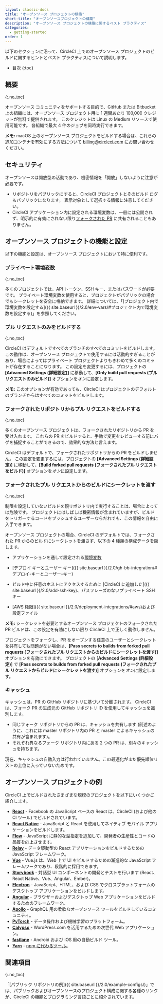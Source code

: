 ```yaml
---
layout: classic-docs
title: "オープンソース プロジェクトの構築"
short-title: "オープンソースプロジェクトの構築"
description: "オープンソース プロジェクトの構築に関するベスト プラクティス"
categories:
  - getting-started
order: 1
---
```


以下のセクションに沿って、CircleCI 上でのオープンソース プロジェクトのビルドに関するヒントとベスト プラクティスについて説明します。

- 目次
{:toc}

## 概要
{:.no_toc}

オープンソース コミュニティをサポートする目的で、GitHub または Bitbucket 上の組織には、オープンソース プロジェクト用に 1 週間あたり 100,000 クレジットが無料で提供されます。 このクレジットは Linux の Medium リソースで使用可能です。 各組織で最大 4 件のジョブを同時実行できます。

**メモ:** macOS 上のオープンソース プロジェクトをビルドする場合は、これらの追加コンテナを有効にする方法について billing@circleci.com にお問い合わせください。

## セキュリティ

オープンソースは開放型の活動であり、機密情報を「開放」しないように注意が必要です。

- リポジトリをパブリックにすると、CircleCI プロジェクトとそのビルド ログもパブリックになります。 表示対象として選択する情報に注意してください。
- CircleCI アプリケーション内に設定される環境変数は、一般には公開されず、明示的に有効にされない限り[フォークされた PR](#フォークされたプル-リクエストからのビルドにシークレットを渡す) に共有されることもありません。

## オープンソース プロジェクトの機能と設定

以下の機能と設定は、オープンソース プロジェクトにおいて特に便利です。

### プライベート環境変数
{:.no_toc}

多くのプロジェクトでは、API トークン、SSH キー、またはパスワードが必要です。 プライベート環境変数を使用すると、プロジェクトがパブリックの場合でもシークレットを安全に格納できます。 詳細については、「[プロジェクト内で環境変数を設定する]({{ site.baseurl }}/2.0/env-vars/#プロジェクト内で環境変数を設定する)」を参照してください。

### プル リクエストのみをビルドする
{:.no_toc}

CircleCI はデフォルトですべてのブランチのすべてのコミットをビルドします。 この動作は、オープンソース プロジェクトで使用するには活動的すぎることがあり、場合によってはプライベート プロジェクトよりもきわめて多くのコミットが存在することになります。 この設定を変更するには、プロジェクトの **[Advanced Settings (詳細設定)]** に移動して、**[Only build pull requests (プル リクエストのみビルド)]** オプションを*オン*に設定します。

**メモ:** このオプションが有効であっても、CircleCI はプロジェクトのデフォルトのブランチからはすべてのコミットをビルドします。

### フォークされたリポジトリからプル リクエストをビルドする
{:.no_toc}

多くのオープンソース プロジェクトは、フォークされたリポジトリから PR を受け入れます。 これらの PR をビルドすると、手動で変更をレビューする前にバグを捕捉することができるので、効果的な方法と言えます。

CircleCI はデフォルトで、フォークされたリポジトリからの PR をビルドしません。 この設定を変更するには、プロジェクトの **[Advanced Settings (詳細設定)]** に移動して、**[Build forked pull requests (フォークされたプル リクエストをビルド)]** オプションを*オン*に設定します。

### フォークされたプル リクエストからのビルドにシークレットを渡す
{:.no_toc}

制限を設定していないビルドを親リポジトリ内で実行することは、場合によっては危険です。 プロジェクトにはしばしば機密情報が含まれていますが、ビルドをトリガーするコードをプッシュするユーザーならだれでも、この情報を自由に入手できます。

オープンソース プロジェクトの場合、CircleCI のデフォルトでは、フォークされた PR からのビルドにシークレットを渡さず、以下の 4 種類の構成データを隠します。

- アプリケーションを通して設定される[環境変数](#プライベート環境変数)

- [デプロイ キーとユーザー キー]({{ site.baseurl }}/2.0/gh-bb-integration/#デプロイ-キーとユーザー-キー)

- ビルド中に任意のホストにアクセスするために [CircleCI に追加した]({{ site.baseurl }}/2.0/add-ssh-key)、パスフレーズのないプライベート SSH キー

- [AWS 権限]({{ site.baseurl }}/2.0/deployment-integrations/#aws)および設定ファイル

**メモ:** シークレットを必要とするオープンソース プロジェクトのフォークされた PR ビルドは、この設定を有効にしない限り CircleCI 上で正しく動作しません。

プロジェクトをフォークし、PR をオープンする任意のユーザーとシークレットを共有しても問題がない場合は、**[Pass secrets to builds from forked pull requests (フォークされたプル リクエストからのビルドにシークレットを渡す)]** オプションを有効にできます。 プロジェクトの **[Advanced Settings (詳細設定)]** で **[Pass secrets to builds from forked pull requests (フォークされたプル リクエストからビルドにシークレットを渡す)]** オプションを*オン*に設定します。

### キャッシュ

キャッシュは、PR の GitHub リポジトリに基づいて分離されます。 CircleCI は、フォーク PR の生成元の GitHub リポジトリ ID を使用してキャッシュを識別します。

- 同じフォーク リポジトリからの PR は、キャッシュを共有します (前述のように、これには master リポジトリ内の PR と master によるキャッシュの共有が含まれます)。
- それぞれ異なるフォーク リポジトリ内にある 2 つの PR は、別々のキャッシュを持ちます。

現在、キャッシュの自動入力は行われていません。この最適化がまだ優先順位リストの上位に入っていないためです。

## オープンソース プロジェクトの例

CircleCI 上でビルドされたさまざまな規模のプロジェクトを以下にいくつかご紹介します。

- **[React](https://github.com/facebook/react)** - Facebook の JavaScript ベースの React は、CircleCI (および他の CI ツール) でビルドされています。 
- **[React Native](https://github.com/facebook/react-native/)** - JavaScript と React を使用してネイティブ モバイル アプリケーションをビルドします。
- **[Flow](https://github.com/facebook/flow/)** - JavaScript に静的な型指定を追加して、開発者の生産性とコードの品質を向上させます。
- **[Relay](https://github.com/facebook/relay)** - データ駆動型の React アプリケーションをビルドするための JavaScript フレームワーク。 
- **[Vue](https://github.com/vuejs/vue)** - Vue.js は、Web 上で UI をビルドするための漸進的な JavaScript フレームワークであり、段階的に採用できます。
- **[Storybook](https://github.com/storybooks/storybook)** - 対話型 UI コンポーネントの開発とテストを行います (React、React Native、Vue、Angular、Ember)。
- **[Electron](https://github.com/electron/electron)** - JavaScript、HTML、および CSS でクロスプラットフォームのデスクトップ アプリケーションをビルドします。
- **[Angular](https://github.com/angular/angular)** - ブラウザーおよびデスクトップ Web アプリケーションをビルドするためのフレームワーク。
- **[Apollo](https://github.com/apollographql)** - GraphQL 用の柔軟なオープンソース ツールをビルドしているコミュニティ。
- **[PyTorch](https://github.com/pytorch/pytorch)** - データ操作および機械学習のプラットフォーム。
- **[Calypso](https://github.com/Automattic/wp-calypso)** - WordPress.com を活用するための次世代 Web アプリケーション。
- **[fastlane](https://github.com/fastlane/fastlane)** - Android および iOS 用の自動ビルド ツール。
- **[Yarn](https://github.com/yarnpkg/yarn)** - [npm に代わるツール](https://circleci.com/blog/why-are-developers-moving-to-yarn/)。

## 関連項目
{:.no_toc}

「[パブリック リポジトリの例]({{ site.baseurl }}/2.0/example-configs/)」では、パブリックおよびオープンソースのプロジェクト構成に関する各種のリンクが、CircleCI の機能とプログラミング言語ごとに紹介されています。